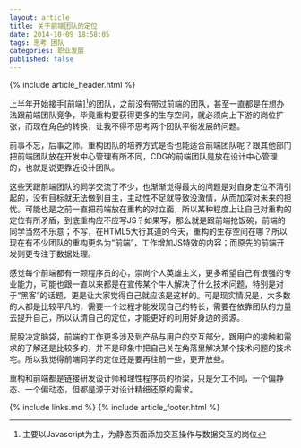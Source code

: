 ```yaml
---
layout: article
title: 关于前端团队的定位
date: 2014-10-09 18:58:05
tags: 思考 团队
categories: 职业发展
published: false
---
```


{% include article_header.html %}

上半年开始接手[前端][^1]的团队，之前没有带过前端的团队，甚至一直都是在想办法跟前端团队竞争，毕竟重构要获得更多的生存空间，就必须向上下游的岗位扩张，而现在角色的转换，让我不得不思考两个团队平衡发展的问题。

[^1]:主要以Javascript为主，为静态页面添加交互操作与数据交互的岗位

前事不忘，后事之师。重构团队的培养方式是否也能适合前端团队呢？跟其他部门把前端团队放在开发中心管理有所不同，CDG的前端团队是放在设计中心管理的，也就是说更靠近设计团队。

这些天跟前端团队的同学交流了不少，也渐渐觉得最大的问题是对自身定位不清引起的，没有目标就无法做到自主，主动性不足就导致没激情，从而加深对未来的担忧。可能也是之前一直把前端放在重构的对立面，所以某种程度上让自己对重构的定位有所矛盾，到底重构应不应写JS？如果写，那么就是跟前端抢饭碗，前端的同学当然不乐意；不写，在HTML5大行其道的今天，重构的生存空间在哪？所以现在有不少团队的重构更名为“前端”，工作增加JS特效的内容；而原先的前端开发则更专注于数据处理。

感觉每个前端都有一颗程序员的心，崇尚个人英雄主义，更多希望自己有很强的专业能力，可能也跟一直以来都是在宣传某个牛人解决了什么技术问题，特别是对于“黑客”的话题，更是让大家觉得自己就应该是这样的。可是现实情况是，大多数的人都是比较平凡的，需要一个过程才能发现自己的特长，需要在依靠团队的力量去提升自己，所以认清自己的定位，才能更好的利用好身边的资源。

屁股决定脑袋，前端的工作更多涉及到产品与用户的交互部分，跟用户的接触和需求的了解还是比较多的，并不是印象中把自己关在角落里解决某个技术问题的技术宅。所以我觉得前端同学的定位还是要再往前一些，更开放些。

重构和前端都是链接研发设计师和理性程序员的桥梁，只是分工不同，一个偏静态、一个偏动态，但都是源于对设计精细还原的需求。



{% include links.md %}
{% include article_footer.html %}
